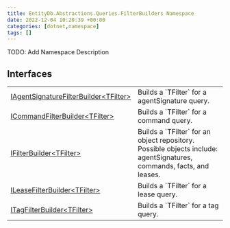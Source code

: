 ```yaml
---
title: EntityDb.Abstractions.Queries.FilterBuilders Namespace
date: 2022-12-04 10:20:39 +00:00
categories: [dotnet,namespace]
tags: []
---
```



TODO: Add Namespace Description

## Interfaces
<table><tr><td><!--/posts/dotnet.entitydb.abstractions.queries.filterbuilders.iagentsignaturefilterbuilder`1--><a href='#'>IAgentSignatureFilterBuilder&lt;TFilter&gt;</a></td><td>
Builds a `TFilter` for a agentSignature query.
</td></tr><tr><td><!--/posts/dotnet.entitydb.abstractions.queries.filterbuilders.icommandfilterbuilder`1--><a href='#'>ICommandFilterBuilder&lt;TFilter&gt;</a></td><td>
Builds a `TFilter` for a command query.
</td></tr><tr><td><!--/posts/dotnet.entitydb.abstractions.queries.filterbuilders.ifilterbuilder`1--><a href='#'>IFilterBuilder&lt;TFilter&gt;</a></td><td>
Builds a `TFilter` for an object repository. Possible objects include: agentSignatures,
commands,
facts, and leases.
</td></tr><tr><td><!--/posts/dotnet.entitydb.abstractions.queries.filterbuilders.ileasefilterbuilder`1--><a href='#'>ILeaseFilterBuilder&lt;TFilter&gt;</a></td><td>
Builds a `TFilter` for a lease query.
</td></tr><tr><td><!--/posts/dotnet.entitydb.abstractions.queries.filterbuilders.itagfilterbuilder`1--><a href='#'>ITagFilterBuilder&lt;TFilter&gt;</a></td><td>
Builds a `TFilter` for a tag query.
</td></tr></table>
